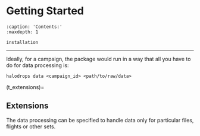 # Getting Started

```{toctree}
:caption: 'Contents:'
:maxdepth: 1

installation
```
-----
Ideally, for a campaign, the package would run in a way that all you have to do for data processing is:

```console
halodrops data <campaign_id> <path/to/raw/data>
```
(t_extensions)=
## Extensions

The data processing can be specified to handle data only for particular files, flights or other sets.
